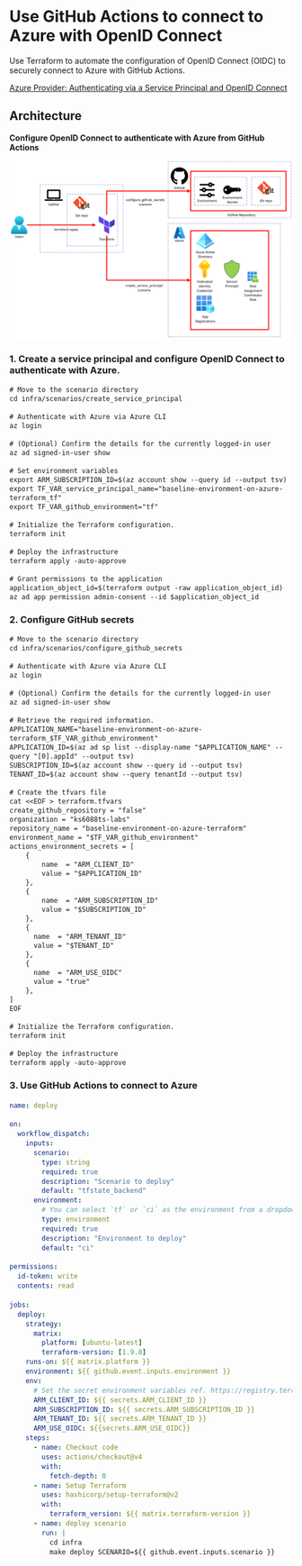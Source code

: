 # Use GitHub Actions to connect to Azure with OpenID Connect

Use Terraform to automate the configuration of OpenID Connect (OIDC) to securely connect to Azure with GitHub Actions.

[Azure Provider: Authenticating via a Service Principal and OpenID Connect](https://registry.terraform.io/providers/hashicorp/azurerm/latest/docs/guides/service_principal_oidc)

## Architecture

**Configure OpenID Connect to authenticate with Azure from GitHub Actions**

![configure_oidc_azure](../images/configure_oidc_azure.png)

### 1. Create a service principal and configure OpenID Connect to authenticate with Azure.

```shell
# Move to the scenario directory
cd infra/scenarios/create_service_principal

# Authenticate with Azure via Azure CLI
az login

# (Optional) Confirm the details for the currently logged-in user
az ad signed-in-user show

# Set environment variables
export ARM_SUBSCRIPTION_ID=$(az account show --query id --output tsv)
export TF_VAR_service_principal_name="baseline-environment-on-azure-terraform_tf"
export TF_VAR_github_environment="tf"

# Initialize the Terraform configuration.
terraform init

# Deploy the infrastructure
terraform apply -auto-approve

# Grant permissions to the application
application_object_id=$(terraform output -raw application_object_id)
az ad app permission admin-consent --id $application_object_id
```

### 2. Configure GitHub secrets

```shell
# Move to the scenario directory
cd infra/scenarios/configure_github_secrets

# Authenticate with Azure via Azure CLI
az login

# (Optional) Confirm the details for the currently logged-in user
az ad signed-in-user show

# Retrieve the required information.
APPLICATION_NAME="baseline-environment-on-azure-terraform_$TF_VAR_github_environment"
APPLICATION_ID=$(az ad sp list --display-name "$APPLICATION_NAME" --query "[0].appId" --output tsv)
SUBSCRIPTION_ID=$(az account show --query id --output tsv)
TENANT_ID=$(az account show --query tenantId --output tsv)

# Create the tfvars file
cat <<EOF > terraform.tfvars
create_github_repository = "false"
organization = "ks6088ts-labs"
repository_name = "baseline-environment-on-azure-terraform"
environment_name = "$TF_VAR_github_environment"
actions_environment_secrets = [
    {
        name  = "ARM_CLIENT_ID"
        value = "$APPLICATION_ID"
    },
    {
        name  = "ARM_SUBSCRIPTION_ID"
        value = "$SUBSCRIPTION_ID"
    },
    {
      name  = "ARM_TENANT_ID"
      value = "$TENANT_ID"
    },
    {
      name  = "ARM_USE_OIDC"
      value = "true"
    },
]
EOF

# Initialize the Terraform configuration.
terraform init

# Deploy the infrastructure
terraform apply -auto-approve
```

### 3. Use GitHub Actions to connect to Azure

```yaml
name: deploy

on:
  workflow_dispatch:
    inputs:
      scenario:
        type: string
        required: true
        description: "Scenario to deploy"
        default: "tfstate_backend"
      environment:
        # You can select `tf` or `ci` as the environment from a dropdown list.
        type: environment
        required: true
        description: "Environment to deploy"
        default: "ci"

permissions:
  id-token: write
  contents: read

jobs:
  deploy:
    strategy:
      matrix:
        platform: [ubuntu-latest]
        terraform-version: [1.9.8]
    runs-on: ${{ matrix.platform }}
    environment: ${{ github.event.inputs.environment }}
    env:
      # Set the secret environment variables ref. https://registry.terraform.io/providers/Azure/azapi/latest/docs/guides/service_principal_oidc
      ARM_CLIENT_ID: ${{ secrets.ARM_CLIENT_ID }}
      ARM_SUBSCRIPTION_ID: ${{ secrets.ARM_SUBSCRIPTION_ID }}
      ARM_TENANT_ID: ${{ secrets.ARM_TENANT_ID }}
      ARM_USE_OIDC: ${{secrets.ARM_USE_OIDC}}
    steps:
      - name: Checkout code
        uses: actions/checkout@v4
        with:
          fetch-depth: 0
      - name: Setup Terraform
        uses: hashicorp/setup-terraform@v2
        with:
          terraform_version: ${{ matrix.terraform-version }}
      - name: deploy scenario
        run: |
          cd infra
          make deploy SCENARIO=${{ github.event.inputs.scenario }}
```
